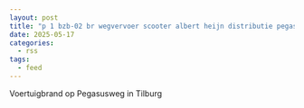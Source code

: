 ```yaml
---
layout: post
title: "p 1 bzb-02 br wegvervoer scooter albert heijn distributie pegasusweg tilburg 209433"
date: 2025-05-17
categories: 
  - rss
tags: 
  - feed
---
```


Voertuigbrand op Pegasusweg in Tilburg
